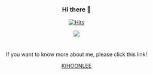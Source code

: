

<div align="center">
  
### Hi there 👋
  
[![Hits](https://hits.seeyoufarm.com/api/count/incr/badge.svg?url=https%3A%2F%2Fgithub.com%2FLiky98&count_bg=%2379C83D&title_bg=%23555555&icon=&icon_color=%23E7E7E7&title=hits&edge_flat=false)](https://hits.seeyoufarm.com)
  

<a href="https://forbetterdays.tistory.com/">
    <img 
        src="http://img.shields.io/badge/-For%20Better%20Days-655ced?style=flat&logo=tistory&link=https://forbetterdays.tistory.com/"
        style="height : auto; margin-left : 10px; margin-right : 10px;"/>
</a> 

#
If you want to know more about me, please click this link!

[KIHOONLEE](https://github.com/Liky98/KIHOONLEE)
#
  
<!-- ![Liky's GitHub stats](https://github-readme-stats.vercel.app/api?username=Liky98&show_icons=true&theme=dracula) -->


<!--![Top Langs](https://github-readme-stats.vercel.app/api/top-langs/?username=Liky98&layout=compact&theme=dracula) -->


</div>
<!--
**Liky98/Liky98** is a ✨ _special_ ✨ repository because its `README.md` (this file) appears on your GitHub profile.



